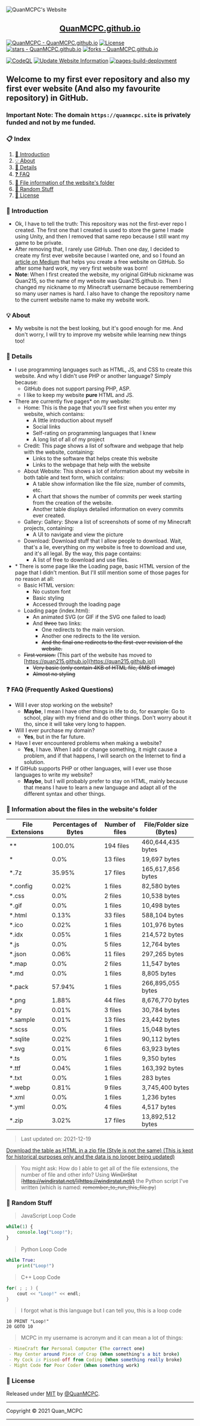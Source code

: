 <h1 style="text-align: center"></h1>

![QuanMCPC's Website](https://quanmcpc.github.io/website/image/social_preview.png)

<p align="center">
    <a href="https://quanmcpc.github.io">
        <h2 align="center">QuanMCPC.github.io</h2>
    </a>
</p>

[![QuanMCPC - QuanMCPC.github.io](https://img.shields.io/static/v1?label=QuanMCPC&message=QuanMCPC.github.io&color=red&logo=github)](https://github.com/QuanMCPC/QuanMCPC.github.io)
[![License](https://img.shields.io/badge/License-MIT-red)](#-license)
[![stars - QuanMCPC.github.io](https://img.shields.io/github/stars/QuanMCPC/QuanMCPC.github.io?style=social)](https://github.com/QuanMCPC/QuanMCPC.github.io)
[![forks - QuanMCPC.github.io](https://img.shields.io/github/forks/QuanMCPC/QuanMCPC.github.io?style=social)](https://github.com/QuanMCPC/QuanMCPC.github.io)

[![CodeQL](https://github.com/QuanMCPC/QuanMCPC.github.io/actions/workflows/codeql-analysis.yml/badge.svg)](https://github.com/QuanMCPC/QuanMCPC.github.io/actions/workflows/codeql-analysis.yml)
[![Update Website Information](https://github.com/QuanMCPC/QuanMCPC.github.io/actions/workflows/main.yml/badge.svg)](https://github.com/QuanMCPC/QuanMCPC.github.io/actions/workflows/main.yml)
[![pages-build-deployment](https://github.com/QuanMCPC/QuanMCPC.github.io/actions/workflows/pages/pages-build-deployment/badge.svg)](https://github.com/QuanMCPC/QuanMCPC.github.io/actions/workflows/pages/pages-build-deployment)

## Welcome to my first ever repository and also my first ever website (And also my favourite repository) in GitHub.

### Important Note: The domain `https://quanmcpc.site` is privately funded and not by me funded.

### 📋 Index
1. [📕 Introduction](#-introduction)
2. [💡 About](#-about)
3. [📖 Details](#-details)
4. [❓ FAQ](#-faq-frequently-asked-questions)
5. [📁 File information of the website's folder](#-information-about-the-files-in-the-websites-folder)
6. [👀 Random Stuff](#-random-stuff)
7. [📜 License](#-license)
### 📕 Introduction
* Ok, I have to tell the truth: This repository was not the first-ever repo I created. The first one that I created is used to store the game I made using Unity, and then I removed that same repo because I still want my game to be private.
* After removing that, I rarely use GitHub. Then one day, I decided to create my first ever website because I wanted one, and so I found an [article on Medium](https://medium.com/@svinkle/publish-and-share-your-own-website-for-free-with-github-2eff049a1cb5) that helps you create a free website on GitHub. So after some hard work, my very first website was born!
* **Note**: When I first created the website, my original GitHub nickname was Quan215, so the name of my website was Quan215.github.io. Then I changed my nickname to my Minecraft username because remembering so many user names is hard. I also have to change the repository name to the current website name to make my website work.
### 💡 About
- My website is not the best looking, but it's good enough for me. And don't worry, I will try to improve my website while learning new things too!
### 📖 Details
- I use programming languages such as HTML, JS, and CSS to create this website. And why I didn't use PHP or another language? Simply because:
    - GitHub does not support parsing PHP, ASP.
    - I like to keep my website **pure** HTML and JS.
- There are currently five pages* on my website:
    - Home: This is the page that you'll see first when you enter my website, which contains:
        - A little introduction about myself
        - Social links
        - Self-rating on programming languages that I knew
        - A long list of all of my project
    - Credit: This page shows a list of software and webpage that help with the website, containing:
        - Links to the software that helps create this website
        - Links to the webpage that help with the website
    - About Website: This shows a lot of information about my website in both table and text form, which contains:
        - A table show information like the file size, number of commits, etc.
        - A chart that shows the number of commits per week starting from the creation of the website.
        - Another table displays detailed information on every commits ever created.
    - Gallery: Gallery: Show a list of screenshots of some of my Minecraft projects, containing:
        - A UI to navigate and view the picture
    - Download: Download stuff that I allow people to download. Wait, that's a lie, everything on my website is free to download and use, and it's all legal. By the way, this page contains:
        - A list of free to download and use files.
- \* There is some page like the Loading page, basic HTML version of the page that I didn't mention. But I'll still mention some of those pages for no reason at all:
    - Basic HTML version:
        - No custom font
        - Basic styling
        - Accessed through the loading page
    - Loading page (index.html):
        - An animated SVG (or GIF if the SVG one failed to load)
        - And ~~three~~ two links:
            - One redirects to the main version.
            - Another one redirects to the lite version.
            - ~~And the final one redirects to the first-ever revision of the website.~~
    - ~~First version:~~ (This part of the website has moved to [https://quan215.github.io](https://quan215.github.io))
        - ~~Very basic (only contain 4KB of HTML file, 6MB of image)~~
        - ~~Almost no styling~~
### ❓ FAQ (Frequently Asked Questions)
- Will I ever stop working on the website?
    - **Maybe**, I mean I have other things in life to do, for example: Go to school, play with my friend and do other things. Don't worry about it tho, since it will take very long to happen.
- Will I ever purchase my domain?
    - **Yes**, but in the far future.
- Have I ever encountered problems when making a website?
    - **Yes**, I have. When I add or change something, it might cause a problem, and if that happens, I will search on the Internet to find a solution.
- If GitHub supports PHP or other languages, will I ever use those languages to write my website?
    - **Maybe**, but I will probably prefer to stay on HTML, mainly because that means I have to learn a new language and adapt all of the different syntax and other things.
### 📁 Information about the files in the website's folder
<!--python_data_start-->
File Extensions | Percentages of Bytes | Number of files | File/Folder size (Bytes)
----------------|--------------------- |-----------------|--------------------------
\** | 100.0% | 194 files | 460,644,435 bytes
\* | 0.0% | 13 files | 19,697 bytes
\*.7z | 35.95% | 17 files | 165,617,856 bytes
\*.config | 0.02% | 1 files | 82,580 bytes
\*.css | 0.0% | 2 files | 10,538 bytes
\*.gif | 0.0% | 1 files | 10,498 bytes
\*.html | 0.13% | 33 files | 588,104 bytes
\*.ico | 0.02% | 1 files | 101,976 bytes
\*.idx | 0.05% | 1 files | 214,572 bytes
\*.js | 0.0% | 5 files | 12,764 bytes
\*.json | 0.06% | 11 files | 297,265 bytes
\*.map | 0.0% | 2 files | 11,547 bytes
\*.md | 0.0% | 1 files | 8,805 bytes
\*.pack | 57.94% | 1 files | 266,895,055 bytes
\*.png | 1.88% | 44 files | 8,676,770 bytes
\*.py | 0.01% | 3 files | 30,784 bytes
\*.sample | 0.01% | 13 files | 23,442 bytes
\*.scss | 0.0% | 1 files | 15,048 bytes
\*.sqlite | 0.02% | 1 files | 90,112 bytes
\*.svg | 0.01% | 6 files | 63,923 bytes
\*.ts | 0.0% | 1 files | 9,350 bytes
\*.ttf | 0.04% | 1 files | 163,392 bytes
\*.txt | 0.0% | 1 files | 283 bytes
\*.webp | 0.81% | 9 files | 3,745,400 bytes
\*.xml | 0.0% | 1 files | 1,236 bytes
\*.yml | 0.0% | 4 files | 4,517 bytes
\*.zip | 3.02% | 17 files | 13,892,512 bytes
> Last updated on: 2021-12-19
<!--python_data_stop-->
[Download the table as HTML in a zip file (Style is not the same) (This is kept for historical purposes only and the data is no longer being updated)](https://drive.google.com/u/0/uc?id=1nvijtp61EX7gtisnjHCAEBkfgQKs-zTh&export=download)
> You might ask: How do I able to get all of the file extensions, the number of file and other info?
> Using ~~WinDirStat [https://windirstat.net/](https://windirstat.net/)~~ the Python script I've written (which is named: ~~remember_to_run_this_file.py~~)
### 👀 Random Stuff
> JavaScript Loop Code
```JavaScript
while(1) {
    console.log("Loop!");
}
```
> Python Loop Code
```Python
while True:
    print("Loop!")
```
> C++ Loop Code
```c++
for( ; ; ) {
    cout << "Loop!" << endl;
}
```
> I forgot what is this language but I can tell you, this is a loop code
```basic
10 PRINT "Loop!"
20 GOTO 10
```
> MCPC in my username is acronym and it can mean a lot of things:
```nim
 - MineCraft for Personal Computer (The correct one)
 - May Center around Piece of Crap (When something's a bit broke)
 - My Cock is Pissed-off from Coding (When something really broke)
 - Might Code for Poor Coder (When something work)
```
### 📜 License
Released under [MIT](/LICENSE) by [@QuanMCPC](https://github.com/QuanMCPC).
***
Copyright &copy; 2021 Quan_MCPC
***
